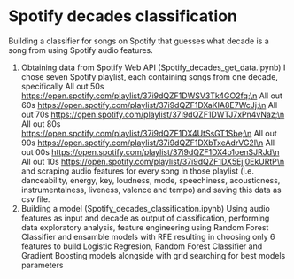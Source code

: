 # Spotify decades classification 
Building a classifier for songs on Spotify that guesses what decade is a song from using Spotify audio features.
1. Obtaining data from Spotify Web API (Spotify_decades_get_data.ipynb)
  I chose seven Spotify playlist, each containing songs from one decade, specifically 
  All out 50s https://open.spotify.com/playlist/37i9dQZF1DWSV3Tk4GO2fq;\n
  All out 60s https://open.spotify.com/playlist/37i9dQZF1DXaKIA8E7WcJj;\n
  All out 70s https://open.spotify.com/playlist/37i9dQZF1DWTJ7xPn4vNaz;\n
  All out 80s https://open.spotify.com/playlist/37i9dQZF1DX4UtSsGT1Sbe;\n
  All out 90s https://open.spotify.com/playlist/37i9dQZF1DXbTxeAdrVG2l\n
  All out 00s https://open.spotify.com/playlist/37i9dQZF1DX4o1oenSJRJd\n
  All out 10s https://open.spotify.com/playlist/37i9dQZF1DX5Ejj0EkURtP\n
  and scraping audio features for every song in those playlist (i.e. danceability, energy, key, loudness, mode, speechiness, acousticness, instrumentalness, liveness, valence and   tempo) and saving this data as csv file.
2. Building a model (Spotify_decades_classification.ipynb)
   Using audio features as input and decade as output of classification, performing data exploratory analysis, feature engineering using Random Forest Classifier and ensamble        models with RFE resulting in choosing only 6 features to build Logistic Regresion, Random Forest Classifier and Gradient Boosting models alongside with grid searching for best    models parameters
